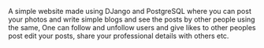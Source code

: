 A simple website made using DJango and PostgreSQL where you can post your photos and write simple blogs and see the posts by other people using the same, One can follow and unfollow users and give likes to other peoples post edit your posts, share your professional details with others etc.
